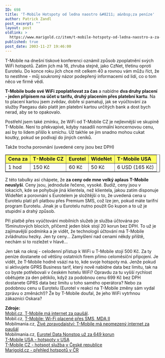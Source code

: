 ```yaml
---
ID: 698
title: 'T-Mobile Hotspoty od ledna naostro &#8211; a&nbsp;za peníze'
author: Patrick Zandl
post_excerpt: ""
layout: post
oldlink: >
  https://www.marigold.cz/item/t-mobile-hotspoty-od-ledna-naostro-a-za-penize
published: true
post_date: 2003-11-27 19:46:00
---
```

<p>
T-Mobile na dnešní tiskové konferenci oznámil způsob zpoplatnění svých WiFi hotspotů. Zatím jich má 16, zhruba stejně, jako CzNet, třetinu oproti Eurotelu. Do konce roku jich chce mít celkem 40 a rovnou vám můžu říct, že to nestihne - můj soukromý názor podepřený informacemi od lidí, co o tom něco ve firmě vědí. </p>

<p>
<STRONG>T-Mobile bude své WiFi zpoplatňovat za čas</STRONG> a nabídne <STRONG>dva druhy placení - jeden přípisem na účet u tarifu, druhý placením přes platební kartu</STRONG>. Na to placení kartou jsem zvědav, dobře si pamatuji, jak se vyúčtování za služby Paegasu dalo platit jen platební kartou určitých bank a dost bych nerad, aby se to opakovalo. </p>

<p>
Postřehl jsem také zmínku, že WiFi od T-Mobile CZ je nejlevnější ve skupině T-Mobile. Není to překvapivé, kdyby nasadili normální koncernovou cenu, asi by to lidem přišlo k smíchu. Už takhle se jim snadno mohou cukat koutky, pokud se podívají do jiných ceníků. </p>

<p>
Takže trocha porovnání (uvedené ceny jsou bez DPH)</p>

<TABLE cellSpacing=0 cellPadding=5 align=center border=1>
<TBODY>
<TR bgColor=#ffff66>
<TD><STRONG>Cena za</STRONG></TD>
<TD><STRONG>T-Mobile CZ</STRONG></TD>
<TD><STRONG>Eurotel</STRONG></TD>
<TD><STRONG>WideNet</STRONG></TD>
<TD><STRONG>T-Mobile USA</STRONG></TD></TR>
<TR>
<TD>1 hod</TD>
<TD>150 Kč</TD>
<TD>60 Kč</TD>
<TD>50 Kč</TD>
<TD>6 USD (165 Kč)</TD></TR></TBODY></TABLE>
<p>
Z této tabulky asi chápete, že <STRONG>za ceny ode mne velký aplaus T-Mobile neuslyší</STRONG>. Ceny jsou, jednoduše řečeno, vysoké. Budiž, ceny jsou v lokacích, kde se pohybuje jiná klientela, než klientela, jakou zatím disponuje WideNet a porovnání s Eurotelem je složitější o to, že uvedená cena u Eurotelu platí při platbou přes Premium SMS, což lze jen, pokud máte tarifní program Eurotelu. Jinak je u Eurotelu nutno použít Go kupon a to už je stupidní a drahý způsob. </p>

<p>
Při platbě přes vyúčtování mobilních služeb je služba účtována po 15minutových blocích, přičemž jeden blok stojí 20 korun bez DPH. To už je zajímavější podmínka a je vidět, že technologii účtování má T-Mobile zvládnutou hezky. Jen ty ceny... Zamyšlení nad cenami někdy příště, nechám si to rozležet v hlavě... </p>

<p>
Jen tak na okraj - celodenní přístup k WiFi u T-Mobile stojí 500 Kč. Za ty peníze dostanete od většiny ostatních firem přímo celoměsíční připojení. Je vidět, že T-Mobile hodně vsází na to, kde svoje hotspoty má. Jenže pokud si aktivujete GPRS Business tarif, který nově nabídne data bez limitu, tak na co byste potřebovali v českém hotelu WiFi? Opravdu za tu vyšší rychlost obětujete za den pětikilo, když za podobnou cenu 699 Kč bez DPH dostanete GPRS data bez limitu u toho samého operátora? Nebo za podobnou cenu u Eurotelu (Eurotel v reakci na T-Mobile změny sám vydal zprávu o změnách!)? Že by T-Mobile doufal, že jeho WiFi vytrhnou zákazníci Oskara? </p>

<p>
<STRONG>Zdroje:</STRONG> <BR><A href="http://mobil.idnes.cz/mobilni_komunikace/operatori/sluzby/sluzby_tmobile/t-mobilemagprsbusunlimited.html" target=_blank>Mobil.cz, T-Mobile má internet za paušál</A>.<BR>Mobil.cz, <A href="http://mobil.idnes.cz/mobilni_komunikace/operatori/sluzby/sluzby_tmobile/t-mobileztiskovky031127.html" target=_blank>T-Mobile: Wi-Fi placené přes SMS, MDA II</A><BR>Mobilmania.cz, <A href="http://www.mobilmania.cz/Operatori/Ar.asp?ARI=105939&amp;CAI=2116">Živé zpravodajství: T-Mobile má neomezený internet za paušál</A><BR>Mobilmania.cz, <A href="http://www.mobilmania.cz/Bleskovky/AR.asp?ARI=105944">Eurotel Data Nonstop už za 649 korun</A><BR><A href="http://www.t-mobile.com/hotspot" target=_blank>T-Mobile USA - hotspoty v USA</A><BR><A href="http://t-mobile.cz/hotspot" target=_blank>T-Mobile CZ - hotspot služba&#160;v České republice</A><BR><A href="http://beta.marigold.cz/hotspoty">Marigold.cz - přehled hotspotů v ČR</A></p>
